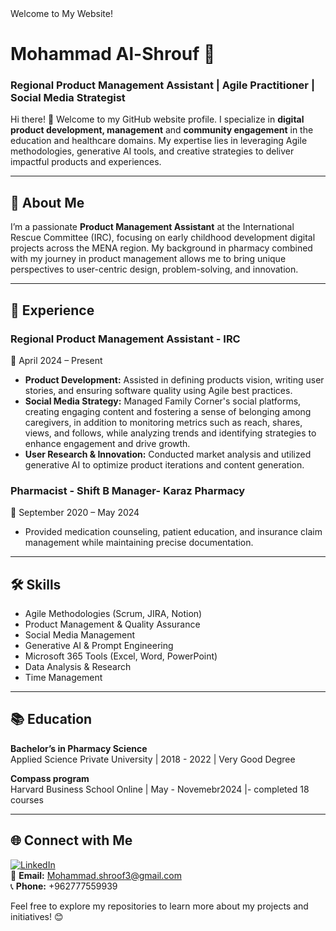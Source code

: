 <div class="animated-element">
    Welcome to My Website!
</div>

# Mohammad Al-Shrouf 🌟  
### Regional Product Management Assistant | Agile Practitioner | Social Media Strategist  

Hi there! 👋 Welcome to my GitHub website profile. I specialize in **digital product development, management** and **community engagement** in the education and healthcare domains. My expertise lies in leveraging Agile methodologies, generative AI tools, and creative strategies to deliver impactful products and experiences.

---

## 🚀 About Me

I’m a passionate **Product Management Assistant** at the International Rescue Committee (IRC), focusing on early childhood development digital projects across the MENA region. My background in pharmacy combined with my journey in product management allows me to bring unique perspectives to user-centric design, problem-solving, and innovation.  

---

## 💼 Experience

### **Regional Product Management Assistant - IRC**  
📍 April 2024 – Present  
- **Product Development:** Assisted in defining products vision, writing user stories, and ensuring software quality using Agile best practices.  
- **Social Media Strategy:** Managed Family Corner's social platforms, creating engaging content and fostering a sense of belonging among caregivers, in addition to monitoring metrics such as reach, shares, views, and follows, while analyzing trends and identifying strategies to enhance engagement and drive growth. 
- **User Research & Innovation:** Conducted market analysis and utilized generative AI to optimize product iterations and content generation.  

### **Pharmacist - Shift B Manager- Karaz Pharmacy**  
📍 September 2020 – May 2024  
- Provided medication counseling, patient education, and insurance claim management while maintaining precise documentation.

---

## 🛠️ Skills  

- Agile Methodologies (Scrum, JIRA, Notion)  
- Product Management & Quality Assurance  
- Social Media Management  
- Generative AI & Prompt Engineering  
- Microsoft 365 Tools (Excel, Word, PowerPoint)  
- Data Analysis & Research
- Time Management

---

## 📚 Education  

**Bachelor’s in Pharmacy Science**  
Applied Science Private University | 2018 - 2022 | Very Good Degree  

**Compass program**  
Harvard Business School Online  | May - Novemebr2024 |- completed 18 courses

---

## 🌐 Connect with Me  

[![LinkedIn](https://img.shields.io/badge/LinkedIn-Mohammad%20Al-Shrouf-blue)](https://www.linkedin.com/in/mohammad-alshrouf-/)  
📧 **Email:** Mohammad.shroof3@gmail.com  
📞 **Phone:** +962777559939  

Feel free to explore my repositories to learn more about my projects and initiatives! 😊  
